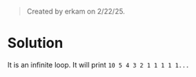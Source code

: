 > Created by erkam on 2/22/25.

# Solution

It is an infinite loop. It will print `10 5 4 3 2 1 1 1 1 1...`